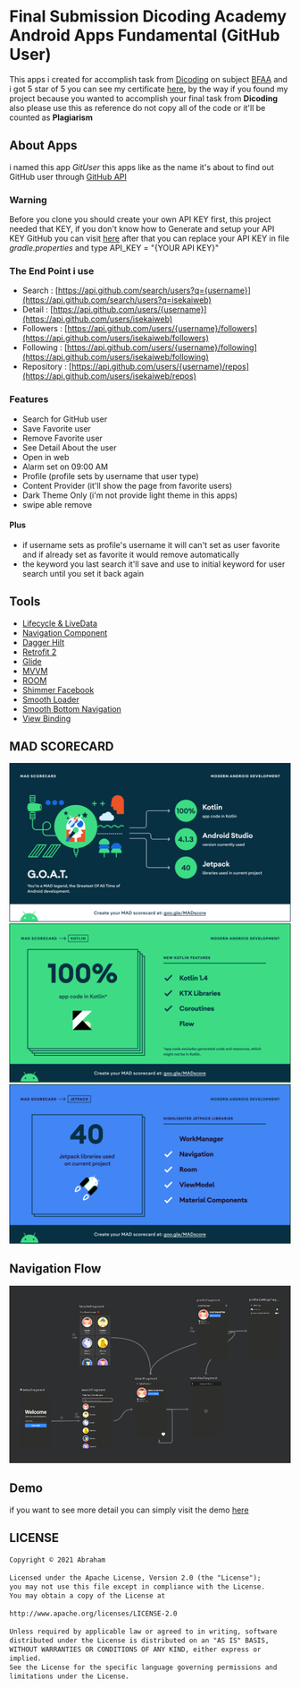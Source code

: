 # Final Submission Dicoding Academy Android Apps Fundamental (GitHub User)
This apps i created for accomplish task from [Dicoding](https://www.dicoding.com/) on subject [BFAA](https://www.dicoding.com/academies/14) and i got 5 star of 5 you can see my certificate [here](https://www.dicoding.com/certificates/JMZVM8V7RZN9), by the way if you found my project because you wanted to accomplish your final task from **Dicoding** also please use this as reference do not copy all of the code or it'll be counted as **Plagiarism**

## About Apps
i named this app *GitUser* 
this apps like as the name it's about to find out GitHub user through [GitHub API](https://docs.github.com/en/rest)

### Warning 
Before you clone you should create your own API KEY first, this project needed that KEY, if you don't know how to Generate and setup your API KEY GitHub you can visit [here](https://www.dicoding.com/blog/apa-itu-rate-limit-pada-github-api/) after that you can replace your API KEY in file *gradle.properties* and type API_KEY = "{YOUR API KEY}"

### The End Point i use 
- Search : [https://api.github.com/search/users?q={username}](https://api.github.com/search/users?q=isekaiweb) 
- Detail : [https://api.github.com/users/{username}](https://api.github.com/users/isekaiweb)
- Followers : [https://api.github.com/users/{username}/followers](https://api.github.com/users/isekaiweb/followers)
- Following : [https://api.github.com/users/{username}/following](https://api.github.com/users/isekaiweb/following)
- Repository : [https://api.github.com/users/{username}/repos](https://api.github.com/users/isekaiweb/repos)

### Features
- Search for GitHub user
- Save Favorite user
- Remove Favorite user
- See Detail About the user
- Open in web
- Alarm set on 09:00 AM
- Profile (profile sets by username that user type)
- Content Provider (it'll show the page from favorite users)
- Dark Theme Only (i'm not provide light theme in this apps)
- swipe able remove

#### Plus
- if username sets as profile's username it will can't set as user favorite and if already set as favorite it would remove automatically
- the keyword you last search it'll save and use to initial keyword for user search until you set it back again


## Tools
- [Lifecycle & LiveData](https://developer.android.com/jetpack/androidx/releases/lifecycle)
- [Navigation Component](https://developer.android.com/jetpack/androidx/releases/navigation)
- [Dagger Hilt](https://dagger.dev/hilt/)
- [Retrofit 2](https://square.github.io/retrofit/)
- [Glide](https://github.com/bumptech/glide)
- [MVVM](https://developer.android.com/jetpack/guide)
- [ROOM](https://developer.android.com/jetpack/androidx/releases/room)
- [Shimmer Facebook](https://facebook.github.io/shimmer-android/)
- [Smooth Loader](https://github.com/nntuyen/mkloader)
- [Smooth Bottom Navigation](https://github.com/ibrahimsn98/SmoothBottomBar)
- [View Binding](https://developer.android.com/topic/libraries/view-binding?hl=en)

## MAD SCORECARD
<img src="assets/summary.png" alt="summary"/>
<img src="assets/kotlin.png" alt="kotlin"/>
<img src="assets/jetpack.png" alt="jetpack"/>

## Navigation Flow
<img src="assets/flow_navigation.png" alt="flow"/>

## Demo
if you want to see more detail you can simply visit the demo [here](https://www.linkedin.com/posts/abrahambulyan_bffa-dicoding-mvvm-activity-6790825985085448193-S5V0)

## LICENSE

```
Copyright © 2021 Abraham

Licensed under the Apache License, Version 2.0 (the "License");
you may not use this file except in compliance with the License.
You may obtain a copy of the License at

http://www.apache.org/licenses/LICENSE-2.0

Unless required by applicable law or agreed to in writing, software
distributed under the License is distributed on an "AS IS" BASIS,
WITHOUT WARRANTIES OR CONDITIONS OF ANY KIND, either express or implied.
See the License for the specific language governing permissions and
limitations under the License.

```






